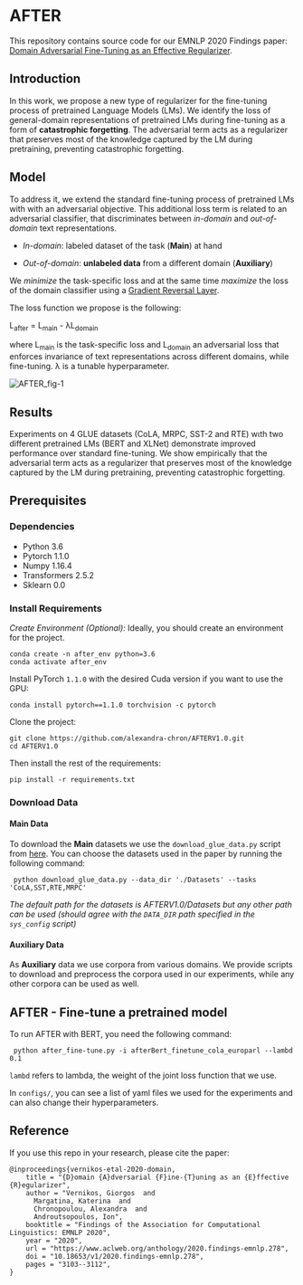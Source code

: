 # AFTER
This repository contains source code for our EMNLP 2020 Findings paper: [Domain Adversarial Fine-Tuning as an Effective Regularizer](https://www.aclweb.org/anthology/2020.findings-emnlp.278/).

## Introduction
In this work, we propose a new type of regularizer for the fine-tuning process of pretrained Language Models (LMs). We identify the loss of general-domain representations of pretrained LMs during fine-tuning as a form of **catastrophic forgetting**.
 The adversarial term acts as a regularizer that preserves most of the knowledge captured by the LM during pretraining, preventing catastrophic forgetting. 
 
## Model
To address it, we extend the standard fine-tuning process of pretrained LMs with with an adversarial objective. This additional loss term is related to an adversarial classifier, that discriminates between *in-domain* and *out-of-domain* text representations. 

- *In-domain*: labeled dataset of the task (**Main**) at hand 

- *Out-of-domain*: **unlabeled data** from a different domain (**Auxiliary**)

We *minimize* the task-specific loss and at the same time *maximize* the loss of the domain classifier using a [Gradient Reversal Layer](https://jmlr.org/papers/v17/15-239.html).

The loss function we propose is the following:

L<sub>after</sub> = L<sub>main</sub> - λL<sub>domain</sub>

where L<sub>main</sub> is the task-specific loss and L<sub>domain</sub> an adversarial loss that enforces invariance of text representations across different domains, while fine-tuning. 
λ is a tunable hyperparameter.
 

![AFTER_fig-1](https://user-images.githubusercontent.com/30960204/95763721-b88d2500-0caf-11eb-9220-c8d1df3b62ee.jpg)

## Results 

Experiments on 4 GLUE datasets (CoLA, MRPC, SST-2 and RTE) wιth two different pretrained LMs (BERT and XLNet) demonstrate improved performance over standard fine-tuning.
We show empirically that the adversarial term acts as a regularizer that preserves most of the knowledge captured by the LM during pretraining, preventing catastrophic forgetting. 


## Prerequisites
### Dependencies
* Python 3.6
* Pytorch 1.1.0
* Numpy 1.16.4
* Transformers 2.5.2
* Sklearn 0.0

### Install Requirements
*Create Environment (Optional):* Ideally, you should create an environment for the project.

    conda create -n after_env python=3.6
    conda activate after_env
Install PyTorch `1.1.0` with the desired Cuda version if you want to use the GPU:

`conda install pytorch==1.1.0 torchvision -c pytorch`

Clone the project:

```
git clone https://github.com/alexandra-chron/AFTERV1.0.git
cd AFTERV1.0
```

Then install the rest of the requirements:

`pip install -r requirements.txt`

### Download Data
#### Main Data
To download the **Main** datasets we use the `download_glue_data.py` script from [here](https://gist.github.com/W4ngatang/60c2bdb54d156a41194446737ce03e2e). You can choose the datasets used in the paper by running the following command:

` python download_glue_data.py --data_dir './Datasets' --tasks 'CoLA,SST,RTE,MRPC'`

*The default path for the datasets is AFTERV1.0/Datasets but any other path can be used (should agree with the `DATA_DIR` path specified in the `sys_config` script)*

#### Auxiliary Data
As **Auxiliary** data we use corpora from various domains. We provide scripts to download and preprocess the corpora used in our experiments, while any other corpora can be used as well.


## AFTER - Fine-tune a pretrained model

To run AFTER with BERT, you need the following command:

` python after_fine-tune.py -i afterBert_finetune_cola_europarl --lambd 0.1`

`lambd` refers to lambda, the weight of the joint loss function that we use.


In `configs/`, you can see a list of yaml files we used for the experiments and can also change their hyperparameters. 

## Reference
If you use this repo in your research, please cite the paper:

    @inproceedings{vernikos-etal-2020-domain,
        title = "{D}omain {A}dversarial {F}ine-{T}uning as an {E}ffective {R}egularizer",
        author = "Vernikos, Giorgos  and
          Margatina, Katerina  and
          Chronopoulou, Alexandra  and
          Androutsopoulos, Ion",
        booktitle = "Findings of the Association for Computational Linguistics: EMNLP 2020",
        year = "2020",
        url = "https://www.aclweb.org/anthology/2020.findings-emnlp.278",
        doi = "10.18653/v1/2020.findings-emnlp.278",
        pages = "3103--3112",
    }
    
